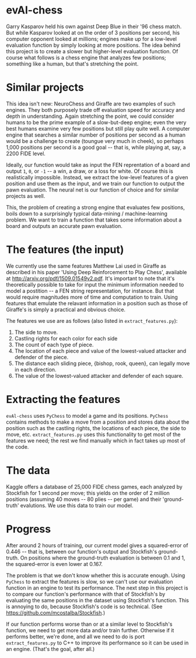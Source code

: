 # evAl-chess
Garry Kasparov held his own against Deep Blue in their '96 chess match. But while Kasparov looked at on the order of 3 positions per second, his computer opponent looked at millions; engines make up for a low-level evaluation function by simply looking at more positions. The idea behind this project is to create a slower but higher-level evaluation function. Of course what follows is a chess engine that analyzes few positions; something like a human, but that's stretching the point.

# Similar projects
This idea isn't new: NeuroChess and Giraffe are two examples of such engines. They both purposely trade off evaluation speed for accuracy and depth in understanding. Again stretching the point, we could consider humans to be the prime example of a slow-but-deep engine; even the very best humans examine very few positions but still play quite well. A computer engine that searches a similar number of positions per second as a human would be a challenge to create (toungue very much in cheek), so perhaps 1,000 positions per second is a good goal -- that is, while playing at, say, a 2200 FIDE level.

Ideally, our function would take as input the FEN reprentation of a board and output `1`, `0`, or `-1` -- a win, a draw, or a loss for white. Of course this is realistically impossible. Instead, we extract the low-level features of a given position and use them as the input, and we train our function to output the pawn evaluation. The neural net is our function of choice and for similar projects as well.

This, the problem of creating a strong engine that evaluates few positions, boils down to a surprisingly typical data-mining / machine-learning problem. We want to train a function that takes some information about a board and outputs an accurate pawn evaluation.

# The features (the input)
We currently use the same features Matthew Lai used in Giraffe as described in his paper 'Using Deep Reinforcement to Play Chess', available at http://arxiv.org/pdf/1509.01549v2.pdf. It's important to note that it's theoretically possible to take for input the minimum information needed to model a postition -- a FEN string representation, for instance. But that would require magnitudes more of time and computation to train. Using features that emulate the relavant information in a position such as those of Giraffe's is simply a practical and obvious choice.

The features we use are as follows (also listed in `extract_features.py`):
  1. The side to move.
  2. Castling rights for each color for each side
  3. The count of each type of piece.
  4. The location of each piece and value of the lowest-valued attacker
     and defender of the piece.
  5. The distance each sliding piece, {bishop, rook, queen}, can legally
     move in each direction.
  6. The value of the lowest-valued attacker and defender of each square.

# Extracting the features
`evAl-chess` uses `PyChess` to model a game and its positions. `PyChess` contains methods to make a move from a position and stores data about the position such as the castling rights, the locations of each piece, the side to move, etc. `extract_features.py` uses this functionality to get most of the features we need; the rest we find manually which in fact takes up most of the code.

# The data
Kaggle offers a database of 25,000 FIDE chess games, each analyzed by Stockfish for 1 second per move; this yields on the order of 2 million positions (assuming 40 moves -- 80 plies -- per game) and their 'ground-truth' evalutions. We use this data to train our model.

# Progress
After around 2 hours of training, our current model gives a squared-error of 0.446 -- that is, between our function's output and Stockfish's ground-truth. On positions where the ground-truth evaluation is between 0.1 and 1, the squared-error is even lower at 0.167.

The problem is that we don't know whether this is accurate enough. Using `PyChess` to extract the features is slow, so we can't use our evaluation function in an engine to test its performance. The next step in this project is to compare our function's performance with that of Stockfish's by evaluating the same positions in the dataset using Stockfish's function. This is annoying to do, because Stockfish's code is so technical. (See https://github.com/mcostalba/Stockfish.)

If our function performs worse than or at a similar level to Stockfish's function, we need to get more data and/or train further. Otherwise if it performs better, we're done, and all we need to do is port `extract_features.py` to C++ to improve its performance so it can be used in an engine. (That's the goal, after all.)
